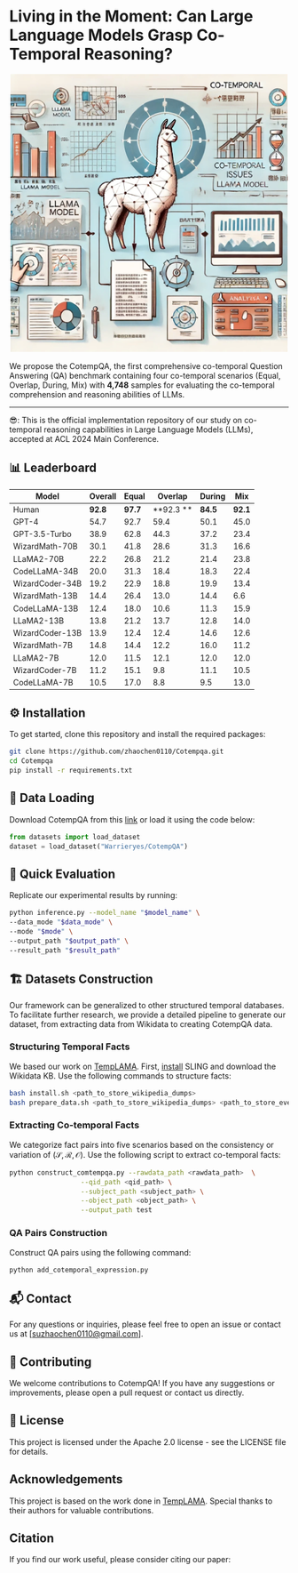 # Living in the Moment: Can Large Language Models Grasp Co-Temporal Reasoning?

<p align="center">
  <img src="picture.png" width=500 alt="image1">
</p>


We propose the CotempQA, the first comprehensive co-temporal Question Answering (QA) benchmark containing four co-temporal scenarios (Equal, Overlap, During, Mix) with **4,748** samples for evaluating the co-temporal comprehension and reasoning abilities of LLMs.


<hr>
😎: This is the official implementation repository of our study on co-temporal reasoning capabilities in Large Language Models (LLMs), accepted at ACL 2024 Main Conference.

## 📊 Leaderboard

| Model           | Overall | Equal  | Overlap | During | Mix  |
| --------------- | ------- | ------ | ------- | ------ | ---- |
| Human           | **92.8**    | **97.7**   | **92.3 **   | **84.5**   | **92.1** |
| GPT-4           | 54.7    | 92.7   | 59.4    | 50.1   | 45.0 |
| GPT-3.5-Turbo   | 38.9    | 62.8   | 44.3    | 37.2   | 23.4 |
| WizardMath-70B  | 30.1    | 41.8   | 28.6    | 31.3   | 16.6 |
| LLaMA2-70B      | 22.2    | 26.8   | 21.2    | 21.4   | 23.8 |
| CodeLLaMA-34B   | 20.0    | 31.3   | 18.4    | 18.3   | 22.4 |
| WizardCoder-34B | 19.2    | 22.9   | 18.8    | 19.9   | 13.4 |
| WizardMath-13B  | 14.4    | 26.4   | 13.0    | 14.4   | 6.6  |
| CodeLLaMA-13B   | 12.4    | 18.0   | 10.6    | 11.3   | 15.9 |
| LLaMA2-13B      | 13.8    | 21.2   | 13.7    | 12.8   | 14.0 |
| WizardCoder-13B | 13.9    | 12.4   | 12.4    | 14.6   | 12.6 |
| WizardMath-7B   | 14.8    | 14.4   | 12.2    | 16.0   | 11.2 |
| LLaMA2-7B       | 12.0    | 11.5   | 12.1    | 12.0   | 12.0 |
| WizardCoder-7B  | 11.2    | 15.1   | 9.8     | 11.1   | 10.5 |
| CodeLLaMA-7B    | 10.5    | 17.0   | 8.8     | 9.5    | 13.0 |


## ⚙️ **Installation**

To get started, clone this repository and install the required packages:

```bash
git clone https://github.com/zhaochen0110/Cotempqa.git
cd Cotempqa
pip install -r requirements.txt
```

## **🚧 Data Loading**

Download CotempQA from this [link](https://huggingface.co/datasets/Warrieryes/CotempQA/) or load it using the code below:

```python
from datasets import load_dataset
dataset = load_dataset("Warrieryes/CotempQA")
```

## 💎 Quick Evaluation

Replicate our experimental results by running:

```bash
python inference.py --model_name "$model_name" \
--data_mode "$data_mode" \
--mode "$mode" \
--output_path "$output_path" \
--result_path "$result_path" 
```

## 🏗️ Datasets Construction

Our framework can be generalized to other structured temporal databases. To facilitate further research, we provide a detailed pipeline to generate our dataset, from extracting data from Wikidata to creating CotempQA data.

### Structuring Temporal Facts

We based our work on [TempLAMA](https://github.com/google-research/language/tree/master/language/templama). First, [install](https://github.com/ringgaard/sling/blob/master/doc/guide/install.md) SLING and download the Wikidata KB. Use the following commands to structure facts:

```bash
bash install.sh <path_to_store_wikipedia_dumps>
bash prepare_data.sh <path_to_store_wikipedia_dumps> <path_to_store_events>
```

### Extracting Co-temporal Facts

We categorize fact pairs into five scenarios based on the consistency or variation of $(\mathcal{S}, \mathcal{R}, \mathcal{O})$. Use the following script to extract co-temporal facts:

```bash
python construct_comtempqa.py --rawdata_path <rawdata_path>  \
                  --qid_path <qid_path> \
                  --subject_path <subject_path> \
                  --object_path <object_path> \
                  --output_path test
```

### QA Pairs Construction

Construct QA pairs using the following command:

```bash
python add_cotemporal_expression.py
```

## 📬 Contact

For any questions or inquiries, please feel free to open an issue or contact us at [suzhaochen0110@gmail.com].

## 🤝 Contributing

We welcome contributions to CotempQA! If you have any suggestions or improvements, please open a pull request or contact us directly.

## 📜 License

This project is licensed under the Apache 2.0 license - see the LICENSE file for details.

## Acknowledgements

This project is based on the work done in [TempLAMA](https://github.com/google-research/language/tree/master/language/templama). Special thanks to their authors for valuable contributions.

## Citation

If you find our work useful, please consider citing our paper:

